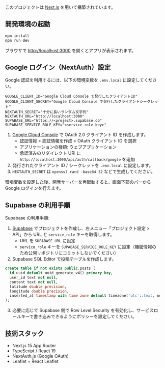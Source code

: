 このプロジェクトは [Next.js](https://nextjs.org) を用いて構築されています。

## 開発環境の起動

```bash
npm install
npm run dev
```

ブラウザで [http://localhost:3000](http://localhost:3000) を開くとアプリが表示されます。

## Google ログイン（NextAuth）設定

Google 認証を利用するには、以下の環境変数を `.env.local` に設定してください。

```
GOOGLE_CLIENT_ID="Google Cloud Console で発行したクライアントID"
GOOGLE_CLIENT_SECRET="Google Cloud Console で発行したクライアントシークレット"
NEXTAUTH_SECRET="十分に長いランダム文字列"
NEXTAUTH_URL="http://localhost:3000"
SUPABASE_URL="https://<project>.supabase.co"
SUPABASE_SERVICE_ROLE_KEY="<service-role-key>"
```

1. [Google Cloud Console](https://console.cloud.google.com/apis/credentials) で OAuth 2.0 クライアント ID を作成します。
   - 認証情報 > 認証情報を作成 > OAuth クライアント ID を選択
   - アプリケーションの種類: ウェブアプリケーション
   - 承認済みのリダイレクト URI に `http://localhost:3000/api/auth/callback/google` を追加
2. 発行されたクライアント ID / シークレットを `.env.local` に設定します。
3. `NEXTAUTH_SECRET` は `openssl rand -base64 32` などで生成してください。

環境変数を設定した後、開発サーバーを再起動すると、画面下部のバーから Google ログインを行えます。

## Supabase の利用手順

Supabase の利用手順:

1. [Supabase](https://supabase.com/) でプロジェクトを作成し、左メニュー「プロジェクト設定 > API」から URL と `service_role` キーを取得します。
   - URL を `SUPABASE_URL` に設定
   - `service_role` キーを `SUPABASE_SERVICE_ROLE_KEY` に設定（機密情報のため公開リポジトリにコミットしないでください）
2. Supabase SQL Editor で投稿テーブルを作成します。

```sql
create table if not exists public.posts (
  id uuid default uuid_generate_v4() primary key,
  user_id text not null,
  content text not null,
  latitude double precision,
  longitude double precision,
  inserted_at timestamp with time zone default timezone('utc'::text, now())
);
```

3. 必要に応じて Supabase 側で Row Level Security を有効化し、サービスロールキーで書き込みできるようにポリシーを設定してください。

## 技術スタック

- Next.js 15 App Router
- TypeScript / React 19
- NextAuth.js (Google OAuth)
- Leaflet + React Leaflet
